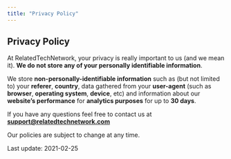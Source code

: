 ```yaml
---
title: "Privacy Policy"
---
```


## Privacy Policy

At RelatedTechNetwork, your privacy is really important to us (and we mean it). **We do not store any of your personally identifiable information**.

We store **non-personally-identifiable information** such as (but not limited to) your **referer**, **country**, data gathered from your **user-agent** (such as **browser**, **operating system**, **device**, etc) and information about our **website’s performance** for **analytics purposes** for up to **30 days**.

If you have any questions feel free to contact us at **support@relatedtechnetwork.com**

Our policies are subject to change at any time.

Last update: 2021-02-25
